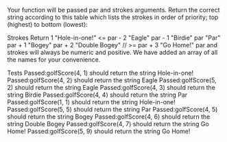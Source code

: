 Your function will be passed par and strokes arguments. Return the correct string according to this table which lists the strokes in order of priority; top (highest) to bottom (lowest):

Strokes	Return
1	"Hole-in-one!"
<= par - 2	"Eagle"
par - 1	"Birdie"
par	"Par"
par + 1	"Bogey"
par + 2	"Double Bogey"
// >= par + 3	"Go Home!"
par and strokes will always be numeric and positive. We have added an array of all the names for your convenience.

Tests
Passed:golfScore(4, 1) should return the string Hole-in-one!
Passed:golfScore(4, 2) should return the string Eagle
Passed:golfScore(5, 2) should return the string Eagle
Passed:golfScore(4, 3) should return the string Birdie
Passed:golfScore(4, 4) should return the string Par
Passed:golfScore(1, 1) should return the string Hole-in-one!
Passed:golfScore(5, 5) should return the string Par
Passed:golfScore(4, 5) should return the string Bogey
Passed:golfScore(4, 6) should return the string Double Bogey
Passed:golfScore(4, 7) should return the string Go Home!
Passed:golfScore(5, 9) should return the string Go Home!